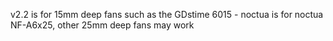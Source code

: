v2.2 is for 15mm deep fans such as the GDstime 6015 - noctua is for noctua NF-A6x25, other 25mm deep fans may work
